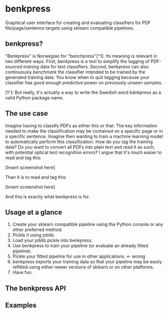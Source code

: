 # benkpress

Graphical user interface for creating and evaluating classifiers for PDF
file/page/sentence targets using sklearn compatible pipelines.

## benkpress?

"Benkpress" is Norwegian for "benchpress"[^1]. Its meaning is relevant in two different
ways. First, benkpress is a tool to simplify the tagging  of PDF-sourced *training*
data for text classifiers. Second, benkpress can also
continuously *benchmark* the classifier intended to be trained by the generated
training data. You know when to quit tagging because your classifier has good
enough predictive power on previously unseen samples.

[1^]: But really, it's actually a way to write the Swedish word bänkpress as a
valid Python package name.

## The use case

Imagine having to classify PDFs as either this or that. The key information needed to
make the classification may be contained on a specific page or in a specific sentence.
Imagine then wanting to train a machine learning model to automatically perform this
classification. How do you tag the training data? Do you want to convert all PDFs into
plain text and read it as such, with potential optical text recognition errors? I argue
that it's much easier to read and tag this:

[Insert screenshot here]

Than it is to read and tag this:

[Insert screenshot here]

And this is exactly what benkpress is for.

## Usage at a glance

1. Create your sklearn compatible pipeline using the Python console or any other preferred method.
2. Pickle it using joblib.
3. Load your joblib pickle into benkpress.
4. Use benkpress to train your pipeline (or evaluate an already fitted pipeline).
5. Pickle your fitted pipeline for use in other applications. <- wrong
6. benkpress exports your training data so that your pipeline may be easily refitted using either newer versions of sklearn or on other platforms.
7. Have fun.

## The benkpress API



## Examples

